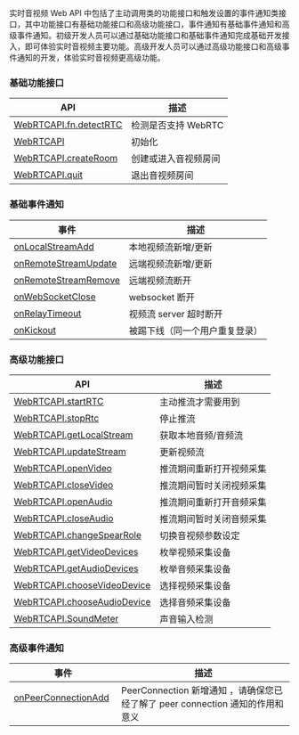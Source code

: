 实时音视频 Web API 中包括了主动调用类的功能接口和触发设置的事件通知类接口，其中功能接口有基础功能接口和高级功能接口，事件通知有基础事件通知和高级事件通知。初级开发人员可以通过基础功能接口和基础事件通知完成基础开发接入，即可体验实时音视频主要功能。高级开发人员可以通过高级功能接口和高级事件通知的开发，体验实时音视频更高级功能。

### 基础功能接口

| API                   |  描述            |
| -------------------- | -------- |
| [WebRTCAPI.fn.detectRTC](https://cloud.tencent.com/document/product/647/17251#webrtcapi.fn.detectrtc)     | 检测是否支持 WebRTC |
| [WebRTCAPI](https://cloud.tencent.com/document/product/647/17251#webrtcapi)     | 初始化 |
| [WebRTCAPI.createRoom](https://cloud.tencent.com/document/product/647/17251#webrtcapi.createroom)     | 创建或进入音视频房间 |
| [WebRTCAPI.quit](https://cloud.tencent.com/document/product/647/17251#webrtcapi.quit)     | 退出音视频房间 |

### 基础事件通知
| 事件                   |  描述            |
| -------------------- | -------- |
| [onLocalStreamAdd](https://cloud.tencent.com/document/product/647/17248#onlocalstreamadd)     | 本地视频流新增/更新 |
| [onRemoteStreamUpdate](https://cloud.tencent.com/document/product/647/17248#onremotestreamupdate)     | 远端视频流新增/更新 |
| [onRemoteStreamRemove](https://cloud.tencent.com/document/product/647/17248#onremotestreamremove)     | 远端视频流断开 |
| [onWebSocketClose](https://cloud.tencent.com/document/product/647/17248#onwebsocketclose)     |  websocket 断开 |
| [onRelayTimeout](https://cloud.tencent.com/document/product/647/17248#onrelaytimeout)     | 视频流 server 超时断开 |
| [onKickout](https://cloud.tencent.com/document/product/647/17248#onkickout)     | 被踢下线（同一个用户重复登录） |



### 高级功能接口

| API                   |  描述            |
| -------------------- | -------- |
| [WebRTCAPI.startRTC](https://cloud.tencent.com/document/product/647/17250#webrtcapi.startrtc)   | 主动推流才需要用到 |
| [WebRTCAPI.stopRtc](https://cloud.tencent.com/document/product/647/17250#webrtcapi.startrtc)   | 停止推流 |
| [WebRTCAPI.getLocalStream](https://cloud.tencent.com/document/product/647/17250#webrtcapi.getlocalstream)     | 获取本地音频/音频流 |
| [WebRTCAPI.updateStream](https://cloud.tencent.com/document/product/647/17250#webrtcapi.updatestream)     | 更新视频流 |
| [WebRTCAPI.openVideo](https://cloud.tencent.com/document/product/647/17250#webrtcapi.openvideo)     | 推流期间重新打开视频采集 |
| [WebRTCAPI.closeVideo](https://cloud.tencent.com/document/product/647/17250#webrtcapi.closevideo)     | 推流期间暂时关闭视频采集 |
| [WebRTCAPI.openAudio](https://cloud.tencent.com/document/product/647/17250#webrtcapi.openaudio)     | 推流期间重新打开音频采集 |
| [WebRTCAPI.closeAudio](https://cloud.tencent.com/document/product/647/17250#webrtcapi.closeaudio)     | 推流期间暂时关闭音频采集 |
| [WebRTCAPI.changeSpearRole](https://cloud.tencent.com/document/product/647/17250#webrtcapi.changeSpearRole)     | 切换音视频参数设定 |
| [WebRTCAPI.getVideoDevices](https://cloud.tencent.com/document/product/647/17250#webrtcapi.getVideoDevices)     | 枚举视频采集设备 |
| [WebRTCAPI.getAudioDevices](https://cloud.tencent.com/document/product/647/17250#webrtcapi.getAudioDevices)     | 枚举音频采集设备 |
| [WebRTCAPI.chooseVideoDevice](https://cloud.tencent.com/document/product/647/17250#webrtcapi.chooseVideoDevice)     | 选择视频采集设备 |
| [WebRTCAPI.chooseAudioDevice](https://cloud.tencent.com/document/product/647/17250#webrtcapi.chooseaudiodevice)     | 选择音频采集设备 |
| [WebRTCAPI.SoundMeter](https://cloud.tencent.com/document/product/647/17250#webrtcapi.SoundMeter)     | 声音输入检测 |


### 高级事件通知

| 事件                   |  描述            |
| -------------------- | -------- |
| [onPeerConnectionAdd](https://cloud.tencent.com/document/product/647/17252#onpeerconnectionadd)     | PeerConnection 新增通知 ，请确保您已经了解了 peer connection 通知的作用和意义 |
